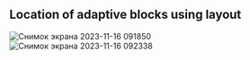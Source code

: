 Location of adaptive blocks using layout
---
![Снимок экрана 2023-11-16 091850](https://github.com/Alexander-Domnenko/design/assets/91257943/158d8183-169e-4a08-9e9c-55d1c06f59a7)
![Снимок экрана 2023-11-16 092338](https://github.com/Alexander-Domnenko/design/assets/91257943/e4d11648-6c56-4786-9c57-f7d461448a51)

